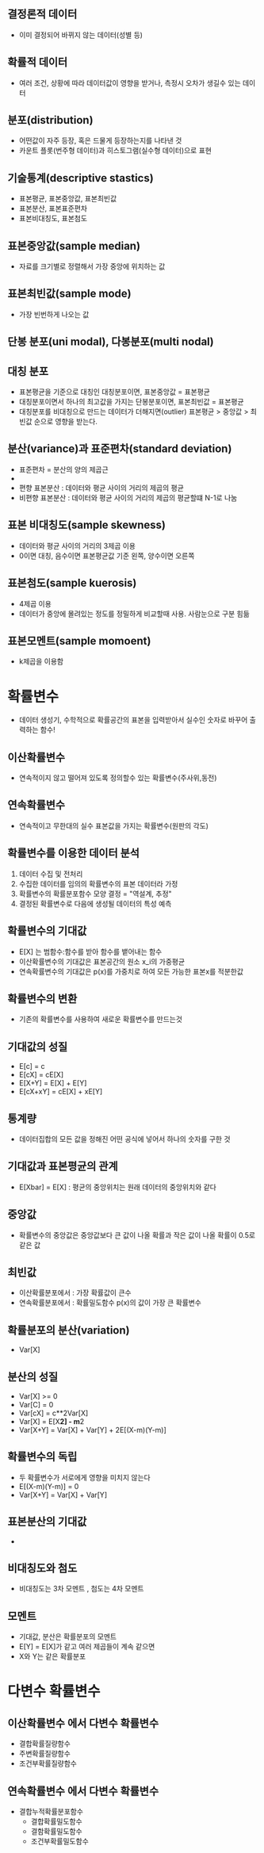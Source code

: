 ## 결정론적 데이터 
- 이미 결정되어 바뀌지 않는 데이터(성별 등)
## 확률적 데이터
- 여러 조건, 상황에 따라 데이터값이 영향을 받거나, 측정시 오차가 생길수 있는 데이터

## 분포(distribution)
- 어떤값이 자주 등장, 혹은 드물게 등장하는지를 나타낸 것
- 카운트 플롯(번주형 데이터)과 히스토그램(실수형 데이터)으로 표현

## 기술통계(descriptive stastics)
- 표본평균, 표본중앙값, 표본최빈값
- 표본분산, 표본표준편차
- 표본비대칭도, 표본첨도

## 표본중앙값(sample median)
- 자료를 크기별로 정렬해서 가장 중앙에 위치하는 값

## 표본최빈값(sample mode)
- 가장 빈번하게 나오는 값

## 단봉 분포(uni modal), 다봉분포(multi nodal)

## 대칭 분포
- 표본평균을 기준으로 대칭인 대칭분포이면, 표본중앙값 = 표본평균
- 대칭분포이면서 하나의 최고값을 가지는 단봉분포이면, 표본최빈값 = 표본평균
- 대칭분포를 비대칭으로 만드는 데이터가 더해지면(outlier) 표본평균 > 중앙값 > 최빈값 순으로 영향을 받는다.

## 분산(variance)과 표준편차(standard deviation)
- 표준편차 = 분산의 양의 제곱근
- 
- 편향 표본분산 : 데이터와 평균 사이의 거리의 제곱의 평균
- 비편향 표본분산 :  데이터와 평균 사이의 거리의 제곱의 평균할떄 N-1로 나눔

## 표본 비대칭도(sample skewness)
- 데이터와 평균 사이의 거리의 3제곱 이용
- 0이면 대칭, 음수이면 표본평균값 기준 왼쪽, 양수이면 오른쪽

## 표본첨도(sample kuerosis)
- 4제곱 이용
- 데이터가 중앙에 몰려있는 정도를 정밀하게 비교할때 사용. 사람눈으로 구분 힘듦

## 표본모멘트(sample momoent)
- k제곱을 이용함

# 확률변수
- 데이터 생성기, 수학적으로 확률공간의 표본을 입력받아서 실수인 숫자로 바꾸어 출력하는 함수!

## 이산확률변수
- 연속적이지 않고 떨어져 있도록 정의할수 있는 확률변수(주사위,동전)

## 연속확률변수
- 연속적이고 무한대의 실수 표본값을 가지는 확률변수(원판의 각도)

## 확률변수를 이용한 데이터 분석
1. 데이터 수집 및 전처리
2. 수집한 데이터를 임의의 확률변수의 표본 데이터라 가정
3. 확률변수의 확률분포함수 모양 결정 = "역설계, 추정"
4. 결정된 확률변수로 다음에 생성될 데이터의 특성 예측

## 확률변수의 기대값
- E[X] 는 범함수:함수를 받아 함수를 뱉어내는 함수
- 이산확률변수의 기대값은 표본공간의 원소 x_i의 가중평균
- 연속확률변수의 기대값은 p(x)를 가중치로 하여 모든 가능한 표본x를 적분한값

## 확률변수의 변환
- 기존의 확률변수를 사용하여 새로운 확률변수를 만드는것

## 기대값의 성질
- E[c] = c
- E[cX] = cE[X]
- E[X+Y] = E[X] + E[Y]
- E[cX+xY] = cE[X] + xE[Y]

## 통계량
- 데이터집합의 모든 값을 정해진 어떤 공식에 넣어서 하나의 숫자를 구한 것

## 기대값과 표본평균의 관계
- E[Xbar] = E[X] : 평균의 중앙위치는 원래 데이터의 중앙위치와 같다

## 중앙값
- 확률변수의 중앙값은 중앙값보다 큰 값이 나올 확률과 작은 값이 나올 확률이 0.5로 같은 값

## 최빈값
- 이산확률분포에서 : 가장 확률값이 큰수
- 연속확률분포에서 : 확률밀도함수 p(x)의 값이 가장 큰 확률변수

## 확률분포의 분산(variation)
- Var[X]

## 분산의 성질
- Var[X] >= 0
- Var[C] = 0
- Var[cX] = c**2Var[X]
- Var[X] = E[X**2] - m**2
- Var[X+Y] = Var[X] + Var[Y] + 2E[(X-m)(Y-m)]

## 확률변수의 독립
- 두 확률변수가 서로에게 영향을 미치지 않는다
- E[(X-m)(Y-m)] = 0
- Var[X+Y] = Var[X] + Var[Y]

## 표본분산의 기대값
- 

## 비대칭도와 첨도
- 비대칭도는 3차 모멘트 , 첨도는 4차 모멘트

## 모멘트
- 기대값, 분산은 확률분포의 모멘트
- E[Y] = E[X]가 같고 여러 제곱들이 계속 같으면
- X와 Y는 같은 확률분포

# 다변수 확률변수

## 이산확률변수 에서 다변수 확률변수
- 결합확률질량함수
- 주변확률질량함수
- 조건부확률질량함수

## 연속확률변수 에서 다변수 확률변수
- 결합누적확률분포함수
  - 결합확률밀도함수
  - 결함확률밀도함수
  - 조건부확률밀도함수